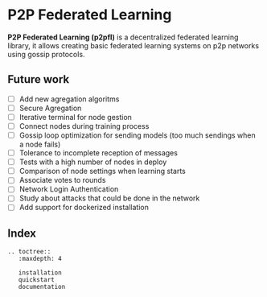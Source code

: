 # P2P Federated Learning

**P2P Federated Learning (p2pfl)** is a decentralized federated learning library, it allows creating basic federated learning systems on p2p networks using gossip protocols.

<!---``` 
sphinx-apidoc -F -o tmp ../p2pfl
```
-->

## Future work

- [ ] Add new agregation algoritms
- [ ] Secure Agregation
- [ ] Iterative terminal for node gestion
- [ ] Connect nodes during training process
- [ ] Gossip loop optimization for sending models (too much sendings when a node fails)
- [ ] Tolerance to incomplete reception of messages
- [ ] Tests with a high number of nodes in deploy
- [ ] Comparison of node settings when learning starts
- [ ] Associate votes to rounds
- [ ] Network Login Authentication
- [ ] Study about attacks that could be done in the network
- [ ] Add support for dockerized installation

## Index

```{eval-rst}
.. toctree::
   :maxdepth: 4

   installation
   quickstart
   documentation

```

